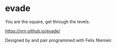 # evade
You are the square, get through the levels.

https://nrn.github.io/evade/

Designed by and pair programmed with Felix Niemeir.
